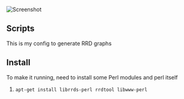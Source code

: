 ![Screenshot](https://www.joinmyfleet.ru/content/images/2015/01/rrdtools.png)

## Scripts

This is my config to generate RRD graphs

## Install

To make it running, need to install some Perl modules and perl itself

1. `apt-get install librrds-perl rrdtool libwww-perl`

